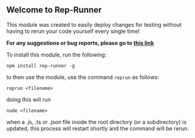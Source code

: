 ## Welcome to Rep-Runner

This module was created to easily deploy changes for testing without having to rerun your code yourself every single time!


**For any suggestions or bug reports, please go to [this link](https://github.com/VioPaige/rep-runner/issues)**



To install this module, run the following:
```
npm install rep-runner -g
```

to then use the module, use the command `reprun` as follows:
```
reprun <filename>
```

doing this will run
```
node <filename>
```
when a .js, .ts or .json file inside the root directory (or a subdirectory) is updated, this process will restart shortly and the command will be rerun.